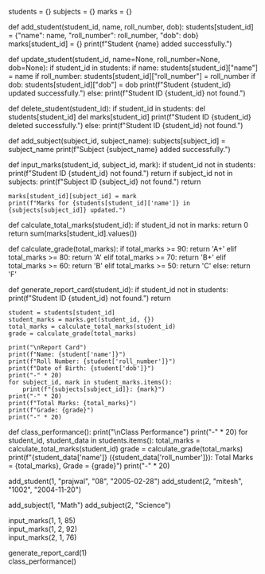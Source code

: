 students = {}
subjects = {}
marks = {}

def add_student(student_id, name, roll_number, dob):
    students[student_id] = {"name": name, "roll_number": roll_number, "dob": dob}
    marks[student_id] = {}
    print(f"Student {name} added successfully.")

def update_student(student_id, name=None, roll_number=None, dob=None):
    if student_id in students:
        if name:
            students[student_id]["name"] = name
        if roll_number:
            students[student_id]["roll_number"] = roll_number
        if dob:
            students[student_id]["dob"] = dob
        print(f"Student {student_id} updated successfully.")
    else:
        print(f"Student ID {student_id} not found.")

def delete_student(student_id):
    if student_id in students:
        del students[student_id]
        del marks[student_id]
        print(f"Student ID {student_id} deleted successfully.")
    else:
        print(f"Student ID {student_id} not found.")

def add_subject(subject_id, subject_name):
    subjects[subject_id] = subject_name
    print(f"Subject {subject_name} added successfully.")


def input_marks(student_id, subject_id, mark):
    if student_id not in students:
        print(f"Student ID {student_id} not found.")
        return
    if subject_id not in subjects:
        print(f"Subject ID {subject_id} not found.")
        return
    
    marks[student_id][subject_id] = mark
    print(f"Marks for {students[student_id]['name']} in {subjects[subject_id]} updated.")

def calculate_total_marks(student_id):
    if student_id not in marks:
        return 0
    return sum(marks[student_id].values())

def calculate_grade(total_marks):
    if total_marks >= 90:
        return 'A+'
    elif total_marks >= 80:
        return 'A'
    elif total_marks >= 70:
        return 'B+'
    elif total_marks >= 60:
        return 'B'
    elif total_marks >= 50:
        return 'C'
    else:
        return 'F'


def generate_report_card(student_id):
    if student_id not in students:
        print(f"Student ID {student_id} not found.")
        return

    student = students[student_id]
    student_marks = marks.get(student_id, {})
    total_marks = calculate_total_marks(student_id)
    grade = calculate_grade(total_marks)

    print("\nReport Card")
    print(f"Name: {student['name']}")
    print(f"Roll Number: {student['roll_number']}")
    print(f"Date of Birth: {student['dob']}")
    print("-" * 20)
    for subject_id, mark in student_marks.items():
        print(f"{subjects[subject_id]}: {mark}")
    print("-" * 20)
    print(f"Total Marks: {total_marks}")
    print(f"Grade: {grade}")
    print("-" * 20)

def class_performance():
    print("\nClass Performance")
    print("-" * 20)
    for student_id, student_data in students.items():
        total_marks = calculate_total_marks(student_id)
        grade = calculate_grade(total_marks)
        print(f"{student_data['name']} ({student_data['roll_number']}): Total Marks = {total_marks}, Grade = {grade}")
    print("-" * 20)


add_student(1, "prajwal", "08", "2005-02-28")
add_student(2, "mitesh", "1002", "2004-11-20")

add_subject(1, "Math")
add_subject(2, "Science")

input_marks(1, 1, 85)  
input_marks(1, 2, 92)  
input_marks(2, 1, 76)  

generate_report_card(1)  
class_performance() 
